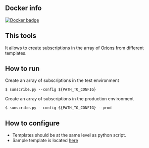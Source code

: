 ## Docker info
[![Docker badge](https://img.shields.io/docker/pulls/fiware/tool.subscribeorions.svg)](https://hub.docker.com/r/fiware/tool.subscribeorions/)

## This tools
It allows to create subscriptions in the array of [Orions](https://fiware-orion.readthedocs.io/en/latest/) from different templates.

## How to run
Create an array of subscriptions in the test environment
```console
$ sunscribe.py --config ${PATH_TO_CONFIG}
```
Create an array of subscriptions in the production environment

```console
$ sunscribe.py --config ${PATH_TO_CONFIG} --prod
```

## How to configure
+ Templates should be at the same level as python script. 
+ Sample template is located [here](./templates/default.json) 
